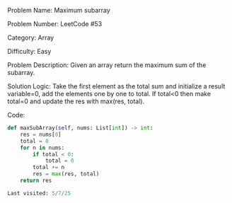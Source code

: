 Problem Name: Maximum subarray

Problem Number: LeetCode #53

Category: Array

Difficulty: Easy

Problem Description: Given an array return the maximum sum of the subarray.

Solution Logic: Take the first element as the total sum and initialize a result variable=0, add the elements one by one to total. If total<0 then make total=0 and update the res with max(res, total).

Code:
```python
def maxSubArray(self, nums: List[int]) -> int:
    res = nums[0]
    total = 0
    for n in nums:
        if total < 0:
            total = 0
        total += n
        res = max(res, total)
    return res

Last visited: 5/7/25